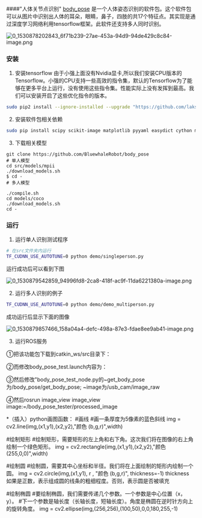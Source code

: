 ####"人体关节点识别"
[body_pose](https://github.com/BluewhaleRobot/body_pose) 是一个人体姿态识别的软件包。这个软件包可以从图片中识别出人体的耳朵，眼睛，鼻子，四肢的共17个特征点。其实现是通过深度学习网络利用tensorflow框架。此软件还支持多人同时识别。

![0_1530878202843_6f71b239-27ae-453a-94d9-94de429c8c84-image.png](https://community.bwbot.org/assets/uploads/files/1530878219879-6f71b239-27ae-453a-94d9-94de429c8c84-image-resized.png) 

### 安装
1. 安装tensorflow
由于小强上面没有Nvidia显卡,所以我们安装CPU版本的Tensorflow。小强的CPU支持一些高效的指令集，默认的Tensorflow为了能够在更多平台上运行，没有使用这些指令集。性能实际上没有发挥到最高。我们可以安装开启了这些优化指令的版本。

```bash
sudo pip2 install --ignore-installed --upgrade "https://github.com/lakshayg/tensorflow-build/releases/download/tf1.12.0-macOS-mojave-ubuntu16.04-py2-py3/tensorflow-1.12.0-cp27-cp27mu-linux_x86_64.whl"
```

2. 安装软件包相关依赖

```bash
sudo pip install scipy scikit-image matplotlib pyyaml easydict cython munkres==1.0.12
```

3. 下载相关模型

```
git clone https://github.com/BluewhaleRobot/body_pose
# 单人模型
cd src/models/mpii
./download_models.sh
$ cd -
# 多人模型

./compile.sh
cd models/coco
./download_models.sh
cd -
```

### 运行

1. 运行单人识别测试程序

```bash
# 在src文件夹内运行
TF_CUDNN_USE_AUTOTUNE=0 python demo/singleperson.py
```

运行成功后可以看到下图

![0_1530879542859_94996fd8-2ca8-418f-ac9f-11da6221380a-image.png](https://community.bwbot.org/assets/uploads/files/1530879564082-94996fd8-2ca8-418f-ac9f-11da6221380a-image-resized.png) 

2. 运行多人识别的例子

```bash
TF_CUDNN_USE_AUTOTUNE=0 python demo/demo_multiperson.py
```

成功运行后显示下面的图像

![0_1530879857466_158a04a4-defc-498a-87e3-fdae8ee9ab41-image.png](https://community.bwbot.org/assets/uploads/files/1530879880168-158a04a4-defc-498a-87e3-fdae8ee9ab41-image-resized.png) 

3. 运行ROS服务

  ①把该功能包下载到catkin_ws/src目录下：
  
  ②而修改body_pose_test.launch内容为：
  <node name="body_pose" pkg="body_pose" type="body_pose_node.py" output="screen"></node>
   <node name="body_pose_tester" pkg="body_pose" type="body_pose_test_node.py" output="screen"></node>
   <include file="$(find usb_cam)/launch/usb_cam-test.launch"/>
   
  ③然后修改"body_pose_test_node.py的~get_body_pose为/body_pose/get_body_pose;  ~image为/usb_cam/image_raw
  
  ④然后rosrun image_view image_view image:=/body_pose_tester/processed_image
  
*（插入）python画图函数：
  #画线
  #画一条厚度为5像素的蓝色斜线
  img = cv2.line(img,(x1,y1),(x2,y2),"颜色 (b,g,r)",width)

  #绘制矩形
  #绘制矩形，需要矩形的左上角和右下角。这次我们将在图像的右上角绘制一个绿色矩形。
  img = cv2.rectangle(img,(x1,y1),(x2,y2),"颜色 (255,0,0)",width)

  #绘制圆
  #绘制圆，需要其中心坐标和半径。我们将在上面绘制的矩形内绘制一个圆。
  img = cv2.circle(img,(x1,y1), r , "颜色 (b,g,r)", thickness=-1)
  thickness 如果是正数，表示组成圆的线条的粗细程度。否则，表示圆是否被填充

  #绘制椭圆
  #要绘制椭圆，我们需要传递几个参数。一个参数是中心位置（x，y）。
  #下一个参数是轴长度（长轴长度，短轴长度）。角度是椭圆在逆时针方向上的旋转角度。
  img = cv2.ellipse(img,(256,256),(100,50),0,0,180,255,-1)


  

